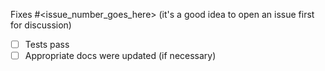Fixes #<issue_number_goes_here> (it's a good idea to open an issue first for discussion)

- [ ] Tests pass
- [ ] Appropriate docs were updated (if necessary)
